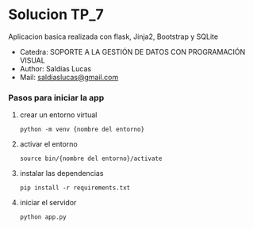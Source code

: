 # Solucion TP_7

Aplicacion basica realizada con flask, Jinja2, Bootstrap y SQLite

- Catedra: SOPORTE A LA GESTIÓN DE DATOS CON PROGRAMACIÓN VISUAL
- Author: Saldias Lucas
- Mail: saldiaslucas@gmail.com

### Pasos para iniciar la app 

1. crear un entorno virtual

    `python -m venv {nombre del entorno}`

1. activar el entorno

    `source bin/{nombre del entorno}/activate`

1. instalar las dependencias

    `pip install -r requirements.txt`

1. iniciar el servidor

    `python app.py`
